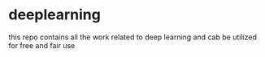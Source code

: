 # deeplearning
this repo contains all the work related to deep learning and cab be utilized for free and fair use
